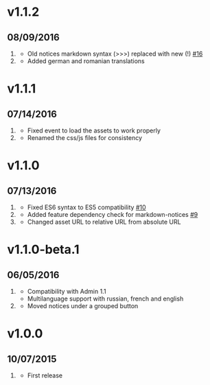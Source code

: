 # v1.1.2
## 08/09/2016

1. [](#bugfix)
    * Old notices markdown syntax (>>>) replaced with new (!) [#16](https://github.com/getgrav/grav-plugin-editor-buttons/pull/16)
1. [](#improved)
    * Added german and romanian translations

# v1.1.1
## 07/14/2016

1. [](#bugfix)
    * Fixed event to load the assets to work properly
1. [](#improved)
    * Renamed the css/js files for consistency

# v1.1.0
## 07/13/2016

1. [](#bugfix)
    * Fixed ES6 syntax to ES5 compatibility [#10](https://github.com/getgrav/grav-plugin-editor-buttons/issues/10)
2. [](#bugfix)
    * Added feature dependency check for markdown-notices [#9](https://github.com/getgrav/grav-plugin-editor-buttons/issues/9)
3. [](#bugfix)
    * Changed asset URL to relative URL from absolute URL

# v1.1.0-beta.1
## 06/05/2016

1. [](#new)
    * Compatibility with Admin 1.1
    * Multilanguage support with russian, french and english
1. [](#improved)
    * Moved notices under a grouped button

# v1.0.0
## 10/07/2015

1. [](#new)
    * First release
